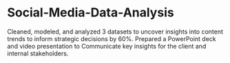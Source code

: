 # Social-Media-Data-Analysis
Cleaned, modeled, and analyzed 3 datasets to uncover insights into content trends to inform strategic decisions by 60%. Prepared a PowerPoint deck and video presentation to Communicate key insights for the client and internal stakeholders.
